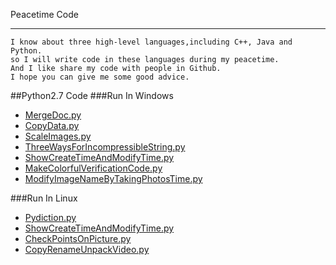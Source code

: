 Peacetime Code

------------------
    I know about three high-level languages,including C++, Java and Python.
    so I will write code in these languages during my peacetime.
    And I like share my code with people in Github.
    I hope you can give me some good advice.

##Python2.7 Code
###Run In Windows
* [MergeDoc.py](https://github.com/github-luffy/luffy_coding/blob/master/Python/merge_doc.py "View Code")
* [CopyData.py](https://github.com/github-luffy/luffy_coding/blob/master/Python/CopyData.py "View Code")
* [ScaleImages.py](https://github.com/github-luffy/luffy_coding/blob/master/Python/ScaleImages.py "View Code")
* [ThreeWaysForIncompressibleString.py](https://github.com/github-luffy/luffy_coding/blob/master/Python/ThreeWaysForIncompressibleString.py "View Code")
* [ShowCreateTimeAndModifyTime.py](https://github.com/github-luffy/luffy_coding/blob/master/Python/ShowCreateTimeAndModifyTime.py "View Code")
* [MakeColorfulVerificationCode.py](https://github.com/github-luffy/luffy_coding/blob/master/Python/MakeColorfulVerificationCode.py "View Code")
* [ModifyImageNameByTakingPhotosTime.py](https://github.com/github-luffy/luffy_coding/blob/master/Python/ModifyImageNameByTakingPhotosTime.py "View Code")

###Run In Linux
* [Pydiction.py](https://github.com/github-luffy/luffy_coding/blob/master/Python/pydiction.py "View Code")
* [ShowCreateTimeAndModifyTime.py](https://github.com/github-luffy/luffy_coding/blob/master/Python/ShowCreateTimeAndModifyTime.py "View Code")
* [CheckPointsOnPicture.py](https://github.com/github-luffy/luffy_coding/blob/master/Python/CheckPointsOnPicture.py "View Code")
* [CopyRenameUnpackVideo.py](https://github.com/github-luffy/luffy_coding/blob/master/Python/copy_rename_unpack_video.py "View Code")

